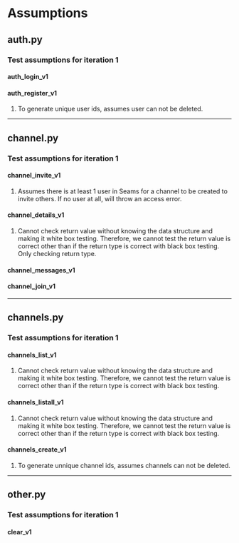 # Assumptions

## auth.py

### Test assumptions for iteration 1

#### auth_login_v1

#### auth_register_v1
1. To generate unique user ids, assumes user can not be deleted.

---

## channel.py

### Test assumptions for iteration 1

#### channel_invite_v1

1. Assumes there is at least 1 user in Seams for a channel to be created to invite others. If no user at all, will throw an access error.

#### channel_details_v1

1. Cannot check return value without knowing the data structure and making it white box testing. Therefore, we cannot test the return value is correct other than if the return type is correct with black box testing. Only checking return type. 


#### channel_messages_v1

#### channel_join_v1

---

## channels.py

### Test assumptions for iteration 1

#### channels_list_v1

1. Cannot check return value without knowing the data structure and making it white box testing. Therefore, we cannot test the return value is correct other than if the return type is correct with black box testing.

#### channels_listall_v1

1. Cannot check return value without knowing the data structure and making it white box testing. Therefore, we cannot test the return value is correct other than if the return type is correct with black box testing.

#### channels_create_v1
1. To generate unnique channel ids, assumes channels can not be deleted.

---

## other.py

### Test assumptions for iteration 1

#### clear_v1
